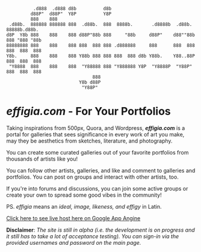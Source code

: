 ```
          .d888  .d888 d8b          d8b                                              
         d88P"  d88P"  Y8P          Y8P                                              
         888    888                                                                  
 .d88b.  888888 888888 888  .d88b.  888  8888b.       .d8888b  .d88b.  88888b.d88b.  
d8P  Y8b 888    888    888 d88P"88b 888     "88b     d88P"    d88""88b 888 "888 "88b 
88888888 888    888    888 888  888 888 .d888888     888      888  888 888  888  888 
Y8b.     888    888    888 Y88b 888 888 888  888 d8b Y88b.    Y88..88P 888  888  888 
 "Y8888  888    888    888  "Y88888 888 "Y888888 Y8P  "Y8888P  "Y88P"  888  888  888 
                                888                                                  
                           Y8b d88P                                                  
                            "Y88P"                                                   
```

# *effigia.com* - For Your Portfolios

Taking inspirations from 500px, Quora, and Wordpress, ***effigia.com*** is a portal for galleries that sees significance in every work of art you make, may they be aesthetics from sketches, literature, and photography.

You can create some curated galleries out of your favorite portfolios from thousands of artists like you!

You can follow other artists, galleries, and like and comment to galleries and portfolios. You can post on groups and interact with other artists, too.

If you're into forums and discussions, you can join some active groups or create your own to spread some good vibes in the community!

PS. *effigia* means an *ideal, image, likeness, and effigy* in Latin.

[Click here to see live host here on Google App Angine](https://effigia-172804.appspot.com)

**Disclaimer**: *The site is still in alpha (i.e. the development is on progress and it still has to take a lot of acceptance testing). You can sign-in via the provided usernames and password on the main page.*